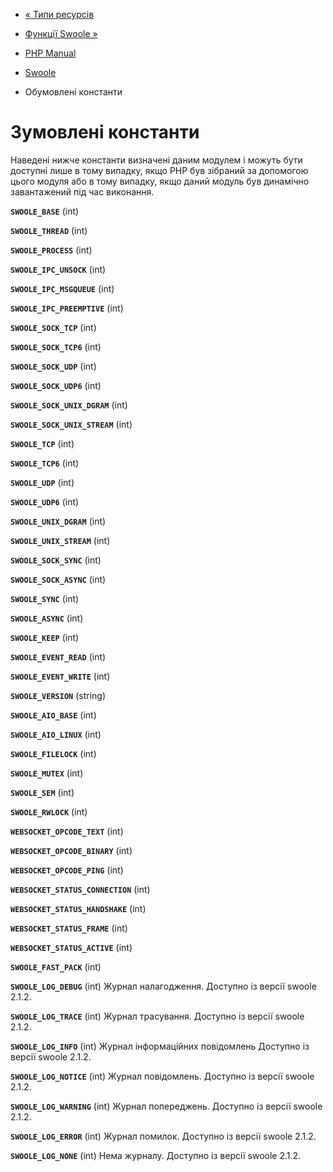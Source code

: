 - [« Типи ресурсів](swoole.resources.md)
- [Функції Swoole »](ref.swoole-funcs.md)

- [PHP Manual](index.md)
- [Swoole](book.swoole.md)
- Обумовлені константи

# Зумовлені константи

Наведені нижче константи визначені даним модулем і можуть бути
доступні лише в тому випадку, якщо PHP був зібраний за допомогою цього
модуля або в тому випадку, якщо даний модуль був динамічно завантажений
під час виконання.

**`SWOOLE_BASE`** (int)

**`SWOOLE_THREAD`** (int)

**`SWOOLE_PROCESS`** (int)

**`SWOOLE_IPC_UNSOCK`** (int)

**`SWOOLE_IPC_MSGQUEUE`** (int)

**`SWOOLE_IPC_PREEMPTIVE`** (int)

**`SWOOLE_SOCK_TCP`** (int)

**`SWOOLE_SOCK_TCP6`** (int)

**`SWOOLE_SOCK_UDP`** (int)

**`SWOOLE_SOCK_UDP6`** (int)

**`SWOOLE_SOCK_UNIX_DGRAM`** (int)

**`SWOOLE_SOCK_UNIX_STREAM`** (int)

**`SWOOLE_TCP`** (int)

**`SWOOLE_TCP6`** (int)

**`SWOOLE_UDP`** (int)

**`SWOOLE_UDP6`** (int)

**`SWOOLE_UNIX_DGRAM`** (int)

**`SWOOLE_UNIX_STREAM`** (int)

**`SWOOLE_SOCK_SYNC`** (int)

**`SWOOLE_SOCK_ASYNC`** (int)

**`SWOOLE_SYNC`** (int)

**`SWOOLE_ASYNC`** (int)

**`SWOOLE_KEEP`** (int)

**`SWOOLE_EVENT_READ`** (int)

**`SWOOLE_EVENT_WRITE`** (int)

**`SWOOLE_VERSION`** (string)

**`SWOOLE_AIO_BASE`** (int)

**`SWOOLE_AIO_LINUX`** (int)

**`SWOOLE_FILELOCK`** (int)

**`SWOOLE_MUTEX`** (int)

**`SWOOLE_SEM`** (int)

**`SWOOLE_RWLOCK`** (int)

**`WEBSOCKET_OPCODE_TEXT`** (int)

**`WEBSOCKET_OPCODE_BINARY`** (int)

**`WEBSOCKET_OPCODE_PING`** (int)

**`WEBSOCKET_STATUS_CONNECTION`** (int)

**`WEBSOCKET_STATUS_HANDSHAKE`** (int)

**`WEBSOCKET_STATUS_FRAME`** (int)

**`WEBSOCKET_STATUS_ACTIVE`** (int)

**`SWOOLE_FAST_PACK`** (int)

**`SWOOLE_LOG_DEBUG`** (int)
Журнал налагодження. Доступно із версії swoole 2.1.2.

**`SWOOLE_LOG_TRACE`** (int)
Журнал трасування. Доступно із версії swoole 2.1.2.

**`SWOOLE_LOG_INFO`** (int)
Журнал інформаційних повідомлень Доступно із версії swoole 2.1.2.

**`SWOOLE_LOG_NOTICE`** (int)
Журнал повідомлень. Доступно із версії swoole 2.1.2.

**`SWOOLE_LOG_WARNING`** (int)
Журнал попереджень. Доступно із версії swoole 2.1.2.

**`SWOOLE_LOG_ERROR`** (int)
Журнал помилок. Доступно із версії swoole 2.1.2.

**`SWOOLE_LOG_NONE`** (int)
Нема журналу. Доступно із версії swoole 2.1.2.
